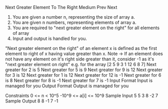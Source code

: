 
Next Greater Element To The Right
Medium  Prev   Next
1. You are given a number n, representing the size of array a.
2. You are given n numbers, representing elements of array a.
3. You are required to "next greater element on the right" for all elements of array
4. Input and output is handled for you.

"Next greater element on the right" of an element x is defined as the first element to right of x having value greater than x.
Note -> If an element does not have any element on it's right side greater than it, consider -1 as it's "next greater element on right"
e.g.
for the array [2 5 9 3 1 12 6 8 7]
Next greater for 2 is 5
Next greater for 5 is 9
Next greater for 9 is 12
Next greater for 3 is 12
Next greater for 1 is 12
Next greater for 12 is -1
Next greater for 6 is 8
Next greater for 8 is -1
Next greater for 7 is -1
Input Format
Input is managed for you
Output Format
Output is managed for you

Constraints
0 <= n < 10^5
-10^9 <= a[i] <= 10^9
Sample Input
5
5
3
8
-2
7
Sample Output
8
8
-1
7
-1